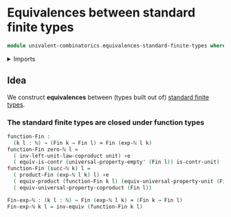 # Equivalences between standard finite types

```agda
module univalent-combinatorics.equivalences-standard-finite-types where
```

<details><summary>Imports</summary>

```agda
open import elementary-number-theory.exponentiation-natural-numbers
open import elementary-number-theory.natural-numbers

open import foundation.contractible-types
open import foundation.equivalences
open import foundation.functoriality-cartesian-product-types
open import foundation.type-arithmetic-empty-type
open import foundation.unit-type
open import foundation.universal-property-coproduct-types
open import foundation.universal-property-empty-type
open import foundation.universal-property-unit-type

open import univalent-combinatorics.cartesian-product-types
open import univalent-combinatorics.standard-finite-types
```

</details>

## Idea

We construct **equivalences** between (types built out of)
[standard finite types](univalent-combinatorics.standard-finite-types.md).

### The standard finite types are closed under function types

```agda
function-Fin :
  (k l : ℕ) → (Fin k → Fin l) ≃ Fin (exp-ℕ l k)
function-Fin zero-ℕ l =
  ( inv-left-unit-law-coproduct unit) ∘e
  ( equiv-is-contr (universal-property-empty' (Fin l)) is-contr-unit)
function-Fin (succ-ℕ k) l =
  ( product-Fin (exp-ℕ l k) l) ∘e
  ( equiv-product (function-Fin k l) (equiv-universal-property-unit (Fin l))) ∘e
  ( equiv-universal-property-coproduct (Fin l))

Fin-exp-ℕ : (k l : ℕ) → Fin (exp-ℕ l k) ≃ (Fin k → Fin l)
Fin-exp-ℕ k l = inv-equiv (function-Fin k l)
```
